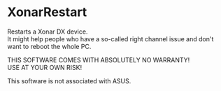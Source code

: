 # XonarRestart

Restarts a Xonar DX device.<br />
It might help people who have a so-called right channel issue and don't want
to reboot the whole PC.

THIS SOFTWARE COMES WITH ABSOLUTELY NO WARRANTY!<br />
USE AT YOUR OWN RISK!

This software is not associated with ASUS.
